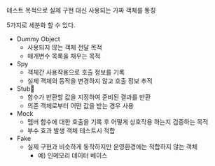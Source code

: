 
테스트 목적으로 실제 구현 대신 사용되는 가짜 객체를 통칭

5가지로 세분화 할 수 있다.

- Dummy Object
	- 사용되지 않는 객체 전달 목적
	- 매개변수 목록을 채우는 목적
- Spy
	- 객체간 사용작용으로 호출 정보를 기록
	- 실제 객체의 동작을 변경하지 않고 호출 정보 추적
- Stub
	- 함수가 반환할 값을 지정하여 준비된 결과를 반환
	- 의존 객체로부터 어떤 값을 받는 경우 사용
- Mock
	- 멤버 함수에 대한 호출을 기록 후 어떻게 상호작용 하는지 검증하는 목적
	- 부수 효과 발생 객체 테스트시 적합
- Fake
	- 실제 구현과 비슷하게 동작하지만 운영환경에는 적합하지 않는 객체
		- 예) 인메모리 데이터 베이스 
